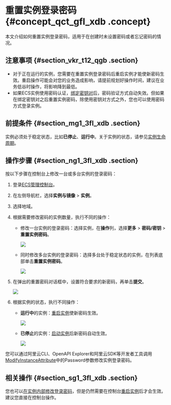 # 重置实例登录密码 {#concept_qct_gfl_xdb .concept}

本文介绍如何重置实例登录密码，适用于在创建时未设置密码或者忘记密码的情况。

## 注意事项 {#section_vkr_t12_qgb .section}

-   对于正在运行的实例，您需要在重置实例登录密码后重启实例才能使新密码生效。重启操作可能会对您的业务造成影响，请提前规划好操作时间，建议在业务低谷时操作，将影响降到最低。
-   如果ECS实例使用密码认证，[绑定密钥对](../cn.zh-CN/安全/SSH密钥对/使用SSH密钥对.md#section_d4l_ql1_ydb)后，密码验证方式自动失效。但如果在绑定密钥对之后重置实例密码，除使用密钥对方式之外，您也可以使用密码方式登录实例。

## 前提条件 {#section_mg1_3fl_xdb .section}

实例必须处于稳定状态，比如**已停止**、**运行中**。关于实例的状态，请参见[实例生命周期](cn.zh-CN/实例/实例生命周期介绍.md#)。

## 操作步骤 {#section_ng1_3fl_xdb .section}

按以下步骤在控制台上修改一台或多台实例的登录密码：

1.  登录[ECS管理控制台](https://ecs.console.aliyun.com)。
2.  在左侧导航栏，选择**实例与镜像** \> **实例**。
3.  选择地域。
4.  根据需要修改密码的实例数量，执行不同的操作：
    -   修改一台实例的登录密码：选择实例，在**操作**列，选择**更多** \> **密码/密钥** \> **重置实例密码**。

        ![](http://static-aliyun-doc.oss-cn-hangzhou.aliyuncs.com/assets/img/9647/156082797032543_zh-CN.png)

    -   同时修改多台实例的登录密码：选择多台处于稳定状态的实例，在列表底部单击**重置实例密码**。

        ![](http://static-aliyun-doc.oss-cn-hangzhou.aliyuncs.com/assets/img/9647/15608279705442_zh-CN.png)

5.  在弹出的重置密码对话框中，设置符合要求的新密码，再单击**提交**。

    ![](http://static-aliyun-doc.oss-cn-hangzhou.aliyuncs.com/assets/img/9647/156082797049567_zh-CN.png)

6.  根据实例的状态，执行不同操作：
    -   **运行中**的实例：[重启实例](cn.zh-CN/实例/管理实例/重启实例.md#)使新密码生效。

        ![](http://static-aliyun-doc.oss-cn-hangzhou.aliyuncs.com/assets/img/9647/156082797149568_zh-CN.png)

    -   **已停止**的实例：[启动实例](../cn.zh-CN/实例/管理实例/启动和停止实例.md#)后新密码自动生效。

        ![](http://static-aliyun-doc.oss-cn-hangzhou.aliyuncs.com/assets/img/9647/156082797149569_zh-CN.png)


您可以通过阿里云CLI、OpenAPI Explorer和阿里云SDK等开发者工具调用[ModifyInstanceAttribute](../cn.zh-CN/API参考/实例/ModifyInstanceAttribute.md#)中的Password参数修改实例登录密码。

## 相关操作 {#section_sg1_3fl_xdb .section}

您也可以[在实例内部修改登录密码](cn.zh-CN/实例/管理实例/在实例内部修改登录密码.md#)，但是仍然需要在控制台[重启实例](cn.zh-CN/实例/管理实例/重启实例.md#)后才会生效。建议您直接在控制台操作。

